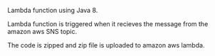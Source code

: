 Lambda function using Java 8.

Lambda function is triggered when it recieves the message from the amazon aws SNS topic. 

The code is zipped and zip file is uploaded to amazon aws lambda.

